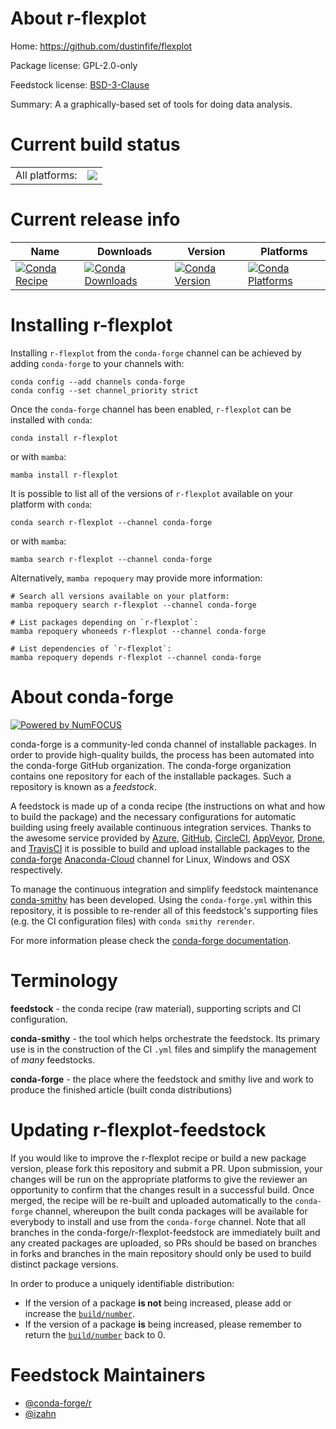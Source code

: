 About r-flexplot
================

Home: https://github.com/dustinfife/flexplot

Package license: GPL-2.0-only

Feedstock license: [BSD-3-Clause](https://github.com/conda-forge/r-flexplot-feedstock/blob/main/LICENSE.txt)

Summary: A a graphically-based set of tools for doing data analysis.

Current build status
====================


<table><tr><td>All platforms:</td>
    <td>
      <a href="https://dev.azure.com/conda-forge/feedstock-builds/_build/latest?definitionId=13535&branchName=main">
        <img src="https://dev.azure.com/conda-forge/feedstock-builds/_apis/build/status/r-flexplot-feedstock?branchName=main">
      </a>
    </td>
  </tr>
</table>

Current release info
====================

| Name | Downloads | Version | Platforms |
| --- | --- | --- | --- |
| [![Conda Recipe](https://img.shields.io/badge/recipe-r--flexplot-green.svg)](https://anaconda.org/conda-forge/r-flexplot) | [![Conda Downloads](https://img.shields.io/conda/dn/conda-forge/r-flexplot.svg)](https://anaconda.org/conda-forge/r-flexplot) | [![Conda Version](https://img.shields.io/conda/vn/conda-forge/r-flexplot.svg)](https://anaconda.org/conda-forge/r-flexplot) | [![Conda Platforms](https://img.shields.io/conda/pn/conda-forge/r-flexplot.svg)](https://anaconda.org/conda-forge/r-flexplot) |

Installing r-flexplot
=====================

Installing `r-flexplot` from the `conda-forge` channel can be achieved by adding `conda-forge` to your channels with:

```
conda config --add channels conda-forge
conda config --set channel_priority strict
```

Once the `conda-forge` channel has been enabled, `r-flexplot` can be installed with `conda`:

```
conda install r-flexplot
```

or with `mamba`:

```
mamba install r-flexplot
```

It is possible to list all of the versions of `r-flexplot` available on your platform with `conda`:

```
conda search r-flexplot --channel conda-forge
```

or with `mamba`:

```
mamba search r-flexplot --channel conda-forge
```

Alternatively, `mamba repoquery` may provide more information:

```
# Search all versions available on your platform:
mamba repoquery search r-flexplot --channel conda-forge

# List packages depending on `r-flexplot`:
mamba repoquery whoneeds r-flexplot --channel conda-forge

# List dependencies of `r-flexplot`:
mamba repoquery depends r-flexplot --channel conda-forge
```


About conda-forge
=================

[![Powered by
NumFOCUS](https://img.shields.io/badge/powered%20by-NumFOCUS-orange.svg?style=flat&colorA=E1523D&colorB=007D8A)](https://numfocus.org)

conda-forge is a community-led conda channel of installable packages.
In order to provide high-quality builds, the process has been automated into the
conda-forge GitHub organization. The conda-forge organization contains one repository
for each of the installable packages. Such a repository is known as a *feedstock*.

A feedstock is made up of a conda recipe (the instructions on what and how to build
the package) and the necessary configurations for automatic building using freely
available continuous integration services. Thanks to the awesome service provided by
[Azure](https://azure.microsoft.com/en-us/services/devops/), [GitHub](https://github.com/),
[CircleCI](https://circleci.com/), [AppVeyor](https://www.appveyor.com/),
[Drone](https://cloud.drone.io/welcome), and [TravisCI](https://travis-ci.com/)
it is possible to build and upload installable packages to the
[conda-forge](https://anaconda.org/conda-forge) [Anaconda-Cloud](https://anaconda.org/)
channel for Linux, Windows and OSX respectively.

To manage the continuous integration and simplify feedstock maintenance
[conda-smithy](https://github.com/conda-forge/conda-smithy) has been developed.
Using the ``conda-forge.yml`` within this repository, it is possible to re-render all of
this feedstock's supporting files (e.g. the CI configuration files) with ``conda smithy rerender``.

For more information please check the [conda-forge documentation](https://conda-forge.org/docs/).

Terminology
===========

**feedstock** - the conda recipe (raw material), supporting scripts and CI configuration.

**conda-smithy** - the tool which helps orchestrate the feedstock.
                   Its primary use is in the construction of the CI ``.yml`` files
                   and simplify the management of *many* feedstocks.

**conda-forge** - the place where the feedstock and smithy live and work to
                  produce the finished article (built conda distributions)


Updating r-flexplot-feedstock
=============================

If you would like to improve the r-flexplot recipe or build a new
package version, please fork this repository and submit a PR. Upon submission,
your changes will be run on the appropriate platforms to give the reviewer an
opportunity to confirm that the changes result in a successful build. Once
merged, the recipe will be re-built and uploaded automatically to the
`conda-forge` channel, whereupon the built conda packages will be available for
everybody to install and use from the `conda-forge` channel.
Note that all branches in the conda-forge/r-flexplot-feedstock are
immediately built and any created packages are uploaded, so PRs should be based
on branches in forks and branches in the main repository should only be used to
build distinct package versions.

In order to produce a uniquely identifiable distribution:
 * If the version of a package **is not** being increased, please add or increase
   the [``build/number``](https://docs.conda.io/projects/conda-build/en/latest/resources/define-metadata.html#build-number-and-string).
 * If the version of a package **is** being increased, please remember to return
   the [``build/number``](https://docs.conda.io/projects/conda-build/en/latest/resources/define-metadata.html#build-number-and-string)
   back to 0.

Feedstock Maintainers
=====================

* [@conda-forge/r](https://github.com/conda-forge/r/)
* [@izahn](https://github.com/izahn/)

